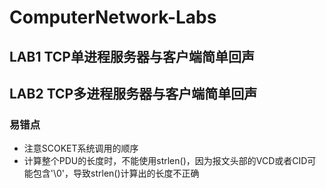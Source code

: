 # ComputerNetwork-Labs
## LAB1 TCP单进程服务器与客户端简单回声
## LAB2 TCP多进程服务器与客户端简单回声
### 易错点
- 注意SCOKET系统调用的顺序
- 计算整个PDU的长度时，不能使用strlen()，因为报文头部的VCD或者CID可能包含'\0'，导致strlen()计算出的长度不正确